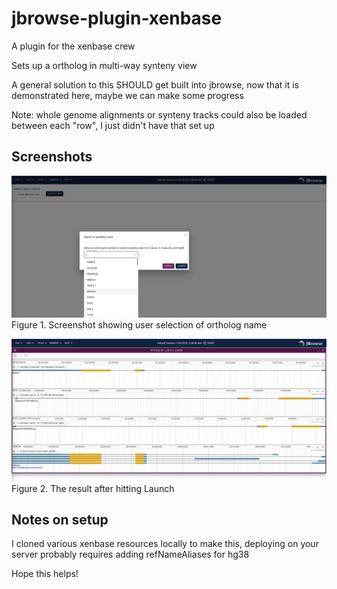 # jbrowse-plugin-xenbase

A plugin for the xenbase crew

Sets up a ortholog in multi-way synteny view

A general solution to this SHOULD get built into jbrowse, now that it is
demonstrated here, maybe we can make some progress

Note: whole genome alignments or synteny tracks could also be loaded between
each "row", I just didn't have that set up

## Screenshots

![](img/0.png) Figure 1. Screenshot showing user selection of ortholog name

![](img/1.png) Figure 2. The result after hitting Launch

## Notes on setup

I cloned various xenbase resources locally to make this, deploying on your
server probably requires adding refNameAliases for hg38

Hope this helps!
